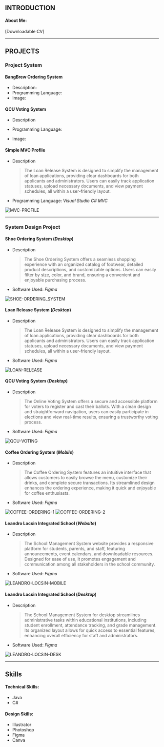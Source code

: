 ## INTRODUCTION
#### About Me:
[Downloadable CV]

___

## PROJECTS

### Project System
#### BangBrew Ordering System
- Description:
- Programming Language:
- Image:

#### QCU Voting System
- Description
  
  >
- Programming Language:
- Image:

#### Simple MVC Profile
- Description
  
  > The Loan Release System is designed to simplify the management of loan applications, providing clear dashboards for both applicants and administrators. Users can easily track application statuses, upload necessary documents, and view payment schedules, all within a user-friendly layout.
  
- Programming Language: *Visual Studio C# MVC*
  
![MVC-PROFILE](assets/MVC-PROFILE.png)

___

### **System Design Project**
#### Shoe Ordering System (_Desktop_)
- Description
  
  > The Shoe Ordering System offers a seamless shopping experience with an organized catalog of footwear, detailed product descriptions, and customizable options. Users can easily filter by size, color, and brand, ensuring a convenient and enjoyable purchasing process.
  
- Software Used: *Figma*
  
![SHOE-ORDERING_SYSTEM](assets/SHOE-ORDERING-SYSTEM.png)

#### **Loan Release System** (_Desktop_)
- Description
  
  > The Loan Release System is designed to simplify the management of loan applications, providing clear dashboards for both applicants and administrators. Users can easily track application statuses, upload necessary documents, and view payment schedules, all within a user-friendly layout.
  
- Software Used: *Figma*

![LOAN-RELEASE](assets/LOAN-RELEASE.png)

#### **QCU Voting System** (_Desktop_)
- Description

  > The Online Voting System offers a secure and accessible platform for voters to register and cast their ballots. With a clean design and straightforward navigation, users can easily participate in elections and view real-time results, ensuring a trustworthy voting process.
  
- Software Used: *Figma*

![QCU-VOTING](assets/QCU-VOTING.png)

#### **Coffee Ordering System** (_Mobile_)
- Description

  > The Coffee Ordering System features an intuitive interface that allows customers to easily browse the menu, customize their drinks, and complete secure transactions. Its streamlined design enhances the ordering experience, making it quick and enjoyable for coffee enthusiasts.
  
- Software Used: *Figma*

![COFFEE-ORDERING-1](assets/COFFEE-ORDERING-2.png)
![COFFEE-ORDERING-2](assets/COFFEE-ORDERING-1.png)
  
#### **Leandro Locsin Integrated School** (_Website_)
- Description

  > The School Management System website provides a responsive platform for students, parents, and staff, featuring announcements, event calendars, and downloadable resources. Designed for ease of use, it promotes engagement and communication among all stakeholders in the school community.
  
- Software Used: *Figma*
  
![LEANDRO-LOCSIN-MOBILE](assets/LEANDRO-LOCSIN-MOBILE.png)

#### **Leandro Locsin Integrated School** (_Desktop_)
- Description

  > The School Management System for desktop streamlines administrative tasks within educational institutions, including student enrollment, attendance tracking, and grade management. Its organized layout allows for quick access to essential features, enhancing overall efficiency for staff and administrators.
  
- Software Used: *Figma*
  
![LEANDRO-LOCSIN-DESK](assets/LEANDRO-LOCSIN-DESK.png)

  
___

## Skills
#### Technical Skills:
- Java
- C#

#### Design Skills:
- Illustrator
- Photoshop
- Figma
- Canva





